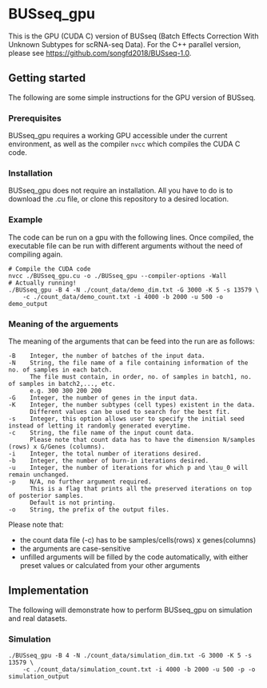 # BUSseq_gpu
This is the GPU (CUDA C) version of BUSseq (Batch Effects Correction With Unknown Subtypes for scRNA-seq Data). For the C++ parallel version, please see https://github.com/songfd2018/BUSseq-1.0.

## Getting started
The following are some simple instructions for the GPU version of BUSseq.

### Prerequisites
BUSseq_gpu requires a working GPU accessible under the current environment, as well as the compiler `nvcc` which compiles the CUDA C code.

### Installation
BUSseq_gpu does not require an installation.
All you have to do is to download the .cu file, or clone this repository to a desired location.

### Example
The code can be run on a gpu with the following lines.
Once compiled, the executable file can be run with different arguments without the need of compiling again.
```
# Compile the CUDA code
nvcc ./BUSseq_gpu.cu -o ./BUSseq_gpu --compiler-options -Wall
# Actually running!
./BUSseq_gpu -B 4 -N ./count_data/demo_dim.txt -G 3000 -K 5 -s 13579 \
    -c ./count_data/demo_count.txt -i 4000 -b 2000 -u 500 -o demo_output
```

### Meaning of the arguements
The meaning of the arguments that can be feed into the run are as follows:
```
-B    Integer, the number of batches of the input data.
-N    String, the file name of a file containing information of the no. of samples in each batch.
      The file must contain, in order, no. of samples in batch1, no. of samples in batch2,..., etc.
      e.g. 300 300 200 200
-G    Integer, the number of genes in the input data.
-K    Integer, the number subtypes (cell types) existent in the data.
      Different values can be used to search for the best fit.
-s    Integer, this option allows user to specify the initial seed instead of letting it randomly generated everytime.
-c    String, the file name of the input count data.
      Please note that count data has to have the dimension N/samples (rows) x G/Genes (columns).
-i    Integer, the total number of iterations desired.
-b    Integer, the number of burn-in iterations desired.
-u    Integer, the number of iterations for which p and \tau_0 will remain unchanged.
-p    N/A, no further argument required.
      This is a flag that prints all the preserved iterations on top of posterior samples.
      Default is not printing.
-o    String, the prefix of the output files.
```
Please note that:
- the count data file (-c) has to be samples/cells(rows) x genes(columns)
- the arguments are case-sensitive
- unfilled arguments will be filled by the code automatically, with either preset values or calculated from your other arguments

## Implementation
The following will demonstrate how to perform BUSseq_gpu on simulation and real datasets.
### Simulation
```
./BUSseq_gpu -B 4 -N ./count_data/simulation_dim.txt -G 3000 -K 5 -s 13579 \
    -c ./count_data/simulation_count.txt -i 4000 -b 2000 -u 500 -p -o simulation_output
```
